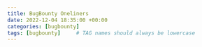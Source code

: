 ```yaml
---
title: BugBounty Oneliners
date: 2022-12-04 18:35:00 +00:00
categories: [bugbounty]
tags: [bugbounty]     # TAG names should always be lowercase
---
```



